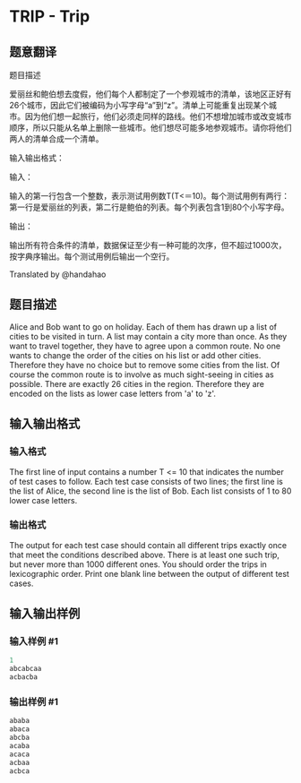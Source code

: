 # TRIP - Trip

## 题意翻译

题目描述

爱丽丝和鲍伯想去度假，他们每个人都制定了一个参观城市的清单，该地区正好有26个城市，因此它们被编码为小写字母“a”到“z”。清单上可能重复出现某个城市。因为他们想一起旅行，他们必须走同样的路线。他们不想增加城市或改变城市顺序，所以只能从名单上删除一些城市。他们想尽可能多地参观城市。请你将他们两人的清单合成一个清单。

输入输出格式：

输入：

输入的第一行包含一个整数，表示测试用例数T(T<＝10)。每个测试用例有两行：第一行是爱丽丝的列表，第二行是鲍伯的列表。每个列表包含1到80个小写字母。

输出：

输出所有符合条件的清单，数据保证至少有一种可能的次序，但不超过1000次，按字典序输出。每个测试用例后输出一个空行。

Translated by @handahao 

## 题目描述

Alice and Bob want to go on holiday. Each of them has drawn up a list of cities to be visited in turn. A list may contain a city more than once. As they want to travel together, they have to agree upon a common route. No one wants to change the order of the cities on his list or add other cities. Therefore they have no choice but to remove some cities from the list. Of course the common route is to involve as much sight-seeing in cities as possible. There are exactly 26 cities in the region. Therefore they are encoded on the lists as lower case letters from 'a' to 'z'.

## 输入输出格式

### 输入格式

The first line of input contains a number T <= 10 that indicates the number of test cases to follow. Each test case consists of two lines; the first line is the list of Alice, the second line is the list of Bob. Each list consists of 1 to 80 lower case letters.

### 输出格式

The output for each test case should contain all different trips exactly once that meet the conditions described above. There is at least one such trip, but never more than 1000 different ones. You should order the trips in lexicographic order. Print one blank line between the output of different test cases.

## 输入输出样例

### 输入样例 #1

```cpp
1
abcabcaa
acbacba
```


### 输出样例 #1

```cpp
ababa
abaca
abcba
acaba
acaca
acbaa
acbca
```


